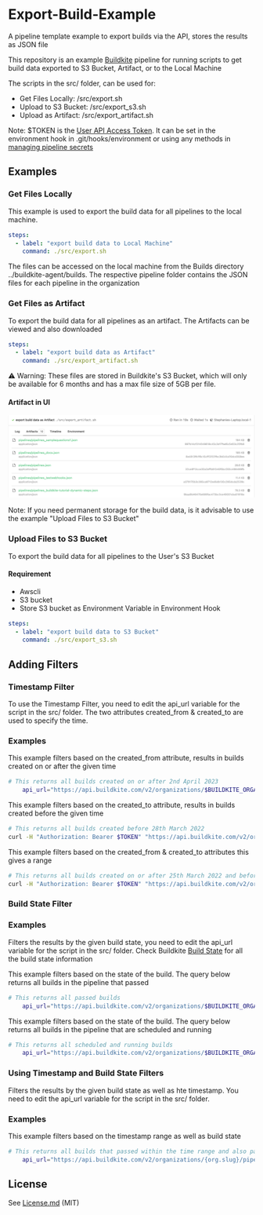 # Export-Build-Example
A pipeline template example to export builds via the API, stores the results as JSON file

This repository is an example [Buildkite](https://buildkite.com/) pipeline for running scripts to get build data exported  to S3 Bucket, Artifact, or to the Local Machine 

The scripts in the src/ folder, can be used for:
* Get Files Locally: /src/export.sh
* Upload to S3 Bucket: /src/export_s3.sh
* Upload as Artifact: /src/export_artifact.sh

Note: $TOKEN is the [User API Access Token](https://buildkite.com/user/api-access-tokens). It can be set in the environment hook in .git/hooks/environment or using any methods in [managing pipeline secrets](https://buildkite.com/docs/pipelines/secrets#main)

## Examples
### Get Files Locally
This example is used to export the build data for all pipelines to the local machine. 

```yml
steps:
  - label: "export build data to Local Machine"
    command: ./src/export.sh
```
The files can be accessed on the local machine from the Builds directory ../buildkite-agent/builds. The respective pipeline folder contains the JSON files for each pipeline in the organization

### Get Files as Artifact
To export the build data for all pipelines as an artifact. The Artifacts can be viewed and also downloaded
```yml
steps:
  - label: "export build data as Artifact"
    command: ./src/export_artifact.sh
```
:warning: Warning: These files are stored in Buildkite's S3 Bucket, which will only be available for 6 months and has a max file size of 5GB per file. <br/>

#### Artifact in UI
![Screenshot of result in Buildkite User Interface](images/artifact.png)

Note: If you need permanent storage for the build data, is it advisable to use the example "Upload Files to S3 Bucket" <br/>

### Upload Files to S3 Bucket
To  export the build data for all pipelines to the User's S3 Bucket

#### Requirement
* Awscli 
* S3 bucket
* Store S3 bucket as Environment Variable in Environment Hook

```yml
steps:
  - label: "export build data to S3 Bucket"
    command: ./src/export_s3.sh
```

## Adding Filters
### Timestamp Filter
To use the Timestamp Filter, you need to edit the api_url variable for the script in the src/ folder. The two attributes created_from & created_to are used to specify the time. 
### Examples
This example filters based on the created_from attribute, results in builds created on or after the given time 

```bash
# This returns all builds created on or after 2nd April 2023
    api_url="https://api.buildkite.com/v2/organizations/$BUILDKITE_ORGANIZATION_SLUG/pipelines/$slug/builds?created_from=2023-04-02"
```

This example filters based on the created_to attribute, results in  builds created before the given time
```bash
# This returns all builds created before 28th March 2022
curl -H "Authorization: Bearer $TOKEN" "https://api.buildkite.com/v2/organizations/$BUILDKITE_ORGANIZATION_SLUG/pipelines/$slug/builds?created_to=2022-03-28"
```

This example filters based on the created_from & created_to attributes this gives a range
```bash
# This returns all builds created on or after 25th March 2022 and before 28th March 2022
curl -H "Authorization: Bearer $TOKEN" "https://api.buildkite.com/v2/organizations/{org.slug}/pipelines/{pipeline.slug}/builds?created_from=2022-03-25&created_to=2022-03-28" 
```

### Build State Filter
### Examples
Filters the results by the given build state, you need to edit the api_url variable for the script in the src/ folder. Check Buildkite [Build State](https://buildkite.com/docs/pipelines/defining-steps#build-states) for all the build state information

This example filters based on the state of the build. The query below returns all builds in the pipeline that passed
```bash
# This returns all passed builds
    api_url="https://api.buildkite.com/v2/organizations/$BUILDKITE_ORGANIZATION_SLUG/pipelines/$slug/builds?state=passed"
```

This example filters based on the state of the build. The query below returns all builds in the pipeline that are scheduled and running
```bash
# This returns all scheduled and running builds
    api_url="https://api.buildkite.com/v2/organizations/$BUILDKITE_ORGANIZATION_SLUG/pipelines/$slug/builds?state[]=scheduled&state[]=running"
```

### Using Timestamp and Build State Filters
Filters the results by the given build state as well as hte timestamp.  You need to edit the api_url variable for the script in the src/ folder.
### Examples
This example filters based on the timestamp range as well as build state
```bash
# This returns all builds that passed within the time range and also passed
    api_url="https://api.buildkite.com/v2/organizations/{org.slug}/pipelines/{pipeline.slug}/builds?state=passed&created_from=2022-03-25&created_to=2022-03-28"
```

## License

See [License.md](License.md) (MIT)

